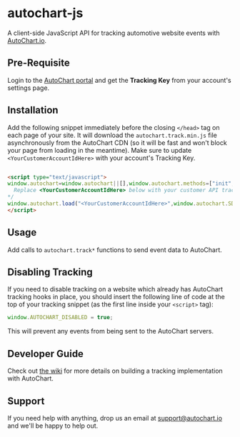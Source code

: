 # autochart-js

A client-side JavaScript API for tracking automotive website events with [AutoChart.io](https://autochart.io).

## Pre-Requisite
Login to the [AutoChart portal](https://portal.autochart.io) and get the **Tracking Key** from your account's settings page.

## Installation
Add the following snippet immediately before the closing `</head>` tag on each page of your site. It will download the `autochart.track.min.js` file asynchronously from the AutoChart CDN (so it will be fast and won't block your page from loading in the meantime).
Make sure to update `<YourCustomerAccountIdHere>` with your account's Tracking Key.

```html

<script type="text/javascript">
window.autochart=window.autochart||[],window.autochart.methods=["init","page","trackVehicleView","trackSearch","trackVisitIntent","tag","trackLead","trackLeadForm","trackVehicleAction","trackFinance","ready","trackLeadFormAspNet"],window.autochart.factory=function(a){return function(){var b=Array.prototype.slice.call(arguments);return b.unshift(a),window.autochart.push(b),window.autochart}};for(var i=0;i<window.autochart.methods.length;i++){var method=window.autochart.methods[i];window.autochart[method]=window.autochart.factory(method)}window.autochart.load=function(a,b){var c=document.createElement("script");c.type="text/javascript",c.async=!0,c.src="https://az578655.vo.msecnd.net/tracker/"+b+"/autochart.track.min.js";var d=document.getElementsByTagName("script")[0];d.parentNode.insertBefore(c,d),window.autochart.init(a)},window.autochart.SDK_VERSION="0.10.9",/*!
  Replace <YourCustomerAccountIdHere> below with your customer API tracking key
*/
window.autochart.load("<YourCustomerAccountIdHere>",window.autochart.SDK_VERSION);
</script>

```

## Usage
Add calls to `autochart.track*` functions to send event data to AutoChart.

## Disabling Tracking
If you need to disable tracking on a website which already has AutoChart tracking hooks in place, you should insert the following line of code at the top of your tracking snippet (as the first line inside your `<script>` tag):

```javascript
window.AUTOCHART_DISABLED = true;
```

This will prevent any events from being sent to the AutoChart servers.

## Developer Guide
Check out [the wiki](https://github.com/AutoChart/autochart-js/wiki) for more details on building a tracking implementation with AutoChart.

## Support
If you need help with anything, drop us an email at [support@autochart.io](mailto:support@autochart.io) and we'll be happy to help out.
